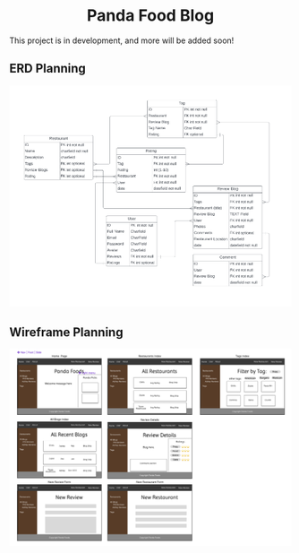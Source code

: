 <h1 align="center">Panda Food Blog</h1>

<p>This project is in development, and more will be added soon!</p>

<h2>ERD Planning</h2>
<img src="planning/ERD.png" alt="ERD" />

<h2>Wireframe Planning</h2>
<img src="planning/wireframes.png" alt="ERD" />